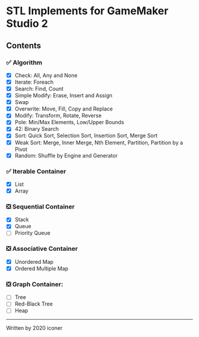 # STL Implements for GameMaker Studio 2

## Contents
### ✅ Algorithm
  * [x] Check: All, Any and None
  * [x] Iterate: Foreach
  * [x] Search: Find, Count
  * [x] Simple Modify: Erase, Insert and Assign
  * [x] Swap
  * [x] Overwrite: Move, Fill, Copy and Replace
  * [x] Modify: Transform, Rotate, Reverse
  * [x] Pole: Min/Max Elements, Low/Upper Bounds
  * [x] 42: Binary Search
  * [x] Sort: Quick Sort, Selection Sort, Insertion Sort, Merge Sort
  * [x] Weak Sort: Merge, Inner Merge, Nth Element, Partition, Partition by a Pivot
  * [x] Random: Shuffle by Engine and Generator

### ✅ Iterable Container
  * [x] List
  * [x] Array

### ❎ Sequential Container
  * [x] Stack
  * [x] Queue
  * [ ] Priority Queue

### ❎ Associative Container
  * [x] Unordered Map
  * [x] Ordered Multiple Map

### ❎ Graph Container: 
  * [ ] Tree
  * [ ] Red-Black Tree
  * [ ] Heap

---
Written by 2020 iconer
